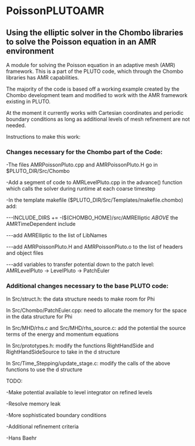 # PoissonPLUTOAMR

## Using the elliptic solver in the Chombo libraries to solve the Poisson equation in an AMR environment

A module for solving the Poisson equation in an adaptive mesh (AMR) framework. This is a part of the PLUTO code, which through the Chombo libraries has AMR capabilities.

The majority of the code is based off a working example created by the Chombo development team and modified to work with the AMR framework existing in PLUTO.

At the moment it currently works with Cartesian coordinates and periodic boundary conditions as long as additional levels of mesh refinement are not needed.

Instructions to make this work:

### Changes necessary for the Chombo part of the Code:

-The files AMRPoissonPluto.cpp and AMRPoissonPluto.H go in $PLUTO_DIR/Src/Chombo

-Add a segment of code to AMRLevelPluto.cpp in the advance() function which calls the solver during runtime at each coarse timestep

-In the template makefile ($PLUTO_DIR/Src/Templates/makefile.chombo) add:

---INCLUDE_DIRS += -I$(CHOMBO_HOME)/src/AMRElliptic *ABOVE* the AMRTimeDependent include

---add AMRElliptic to the list of LibNames

---add AMRPoissonPluto.H and AMRPoissonPluto.o to the list of headers and object files

---add variables to transfer potential down to the patch level: AMRLevelPluto -> LevelPluto -> PatchEuler

### Additional changes necessary to the base PLUTO code:

In Src/struct.h: the data structure needs to make room for Phi

In Src/Chombo/PatchEuler.cpp: need to allocate the memory for the space in the data structure for Phi

In Src/MHD/rhs.c and Src/MHD/rhs_source.c: add the potential the source terms of the energy and momentum equations

In Src/prototypes.h: modify the functions RightHandSide and RightHandSideSource to take in the d structure

In Src/Time_Stepping/update_stage.c: modify the calls of the above functions to use the d structure

TODO:

-Make potential available to level integrator on refined levels

-Resolve memory leak

-More sophisticated boundary conditions

-Additional refinement criteria

-Hans Baehr
